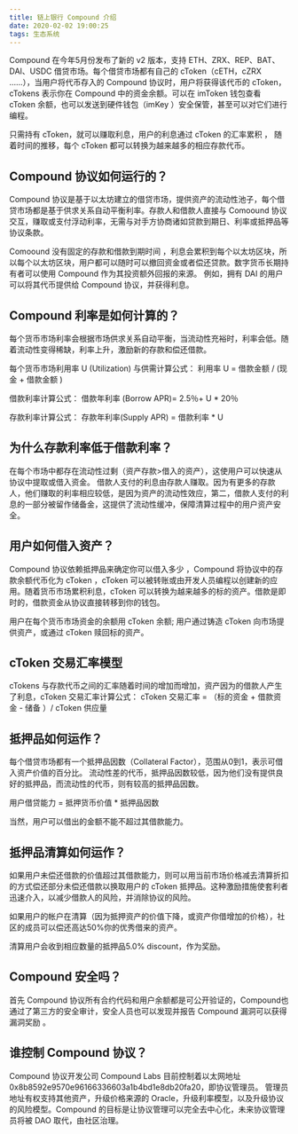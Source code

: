```yaml
---
title: 链上银行 Compound 介绍 
date: 2020-02-02 19:00:25
tags: 生态系统
---
```



Compound  在今年5月份发布了新的 v2 版本，支持 ETH、ZRX、REP、BAT、DAI、USDC 借贷市场。每个借贷市场都有自己的 cToken（cETH，cZRX ……），当用户将代币存入的 Compound 协议时，用户将获得该代币的 cToken，cTokens 表示你在 Compound 中的资金余额。可以在 imToken 钱包查看 cToken 余额，也可以发送到硬件钱包（imKey ）安全保管，甚至可以对它们进行编程。

只需持有 cToken，就可以赚取利息，用户的利息通过 cToken 的汇率累积 ， 随着时间的推移，每个 cToken 都可以转换为越来越多的相应存款代币。


## Compound 协议如何运行的？
Compound 协议是基于以太坊建立的借贷市场，提供资产的流动性池子，每个借贷市场都是基于供求关系自动平衡利率。存款人和借款人直接与 Comoound 协议交互，赚取或支付浮动利率，无需与对手方协商诸如贷款到期日、利率或抵押品等协议条款。

Comoound 没有固定的存款和借款到期时间 ，利息会累积到每个以太坊区块，所以每个以太坊区块，用户都可以随时可以撤回资金或者偿还贷款。数字货币长期持有者可以使用 Compound 作为其投资额外回报的来源。 例如，拥有 DAI 的用户可以将其代币提供给 Compound 协议，并获得利息。

## Compound 利率是如何计算的？

每个货币市场利率会根据市场供求关系自动平衡，当流动性充裕时，利率会低。随着流动性变得稀缺，利率上升，激励新的存款和偿还借款。


每个货币市场利用率 U (Utilization) 与供需计算公式：
利用率 U = 借款金额 / (现金 + 借款金额 )

借款利率计算公式：
借款年利率 (Borrow APR)= 2.5％+ U * 20％

存款利率计算公式：
存款年利率(Supply APR)  =  借款利率 * U 


## 为什么存款利率低于借款利率？
在每个市场中都存在流动性过剩（资产存款>借入的资产），这使用户可以快速从协议中提取或借入资金。
借款人支付的利息由存款人赚取。因为有更多的存款人，他们赚取的利率相应较低，是因为资产的流动性效应，第二，借款人支付的利息的一部分被留作储备金，这提供了流动性缓冲，保障清算过程中的用户资产安全。



## 用户如何借入资产？ 
Compound 协议依赖抵押品来确定你可以借入多少 ，Compound 将协议中的存款余额代币化为 cToken ，cToken 可以被转账或由开发人员编程以创建新的应用。随着货币市场累积利息，cToken 可以转换为越来越多的标的资产。借款是即时的，借款资金从协议直接转移到你的钱包。

用户在每个货币市场资金的余额用 cToken 余额; 用户通过铸造 cToken 向市场提供资产，或通过 cToken 赎回标的资产。


## cToken 交易汇率模型

cTokens 与存款代币之间的汇率随着时间的增加而增加，资产因为的借款人产生了利息，cToken 交易汇率计算公式：
cToken 交易汇率 = （标的资金 + 借款资金 - 储备 ）/ cToken 供应量


## 抵押品如何运作？
每个借贷市场都有一个抵押品因数（Collateral  Factor），范围从0到1，表示可借入资产价值的百分比。 流动性差的代币，抵押品因数较低，因为他们没有提供良好的抵押品，而流动性的代币，则有较高的抵押品因数。 

用户借贷能力 = 抵押货币价值 * 抵押品因数

当然，用户可以借出的金额不能不超过其借款能力。

## 抵押品清算如何运作？

如果用户未偿还借款的价值超过其借款能力，则可以用当前市场价格减去清算折扣的方式偿还部分未偿还借款以换取用户的 cToken 抵押品。这种激励措施使套利者迅速介入，以减少借款人的风险，并消除协议的风险。

如果用户的帐户在清算（因为抵押资产的价值下降，或资产你借增加的价格），社区的成员可以偿还高达50%你的优秀借来的资产。

清算用户会收到相应数量的抵押品5.0% discount，作为奖励。


## Compound 安全吗？
首先 Compound 协议所有合约代码和用户余额都是可公开验证的，Compound也通过了第三方的安全审计，安全人员也可以发现并报告 Compound 漏洞可以获得漏洞奖励 。


## 谁控制 Compound 协议？
Compound 协议开发公司 Compound Labs 目前控制着以太网地址0x8b8592e9570e96166336603a1b4bd1e8db20fa20，即协议管理员。
管理员地址有权支持其他资产，升级价格来源的 Oracle，升级利率模型，以及升级协议的风险模型。Compound 的目标是让协议管理可以完全去中心化，未来协议管理员将被 DAO 取代，由社区治理。


